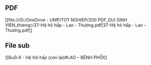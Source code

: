 ## PDF
[[file:///D:/OneDrive - UMP/TOT NGHIEP/200 PDF_GUI SINH VIEN_thienqc/37-Hệ hô hấp - Lao - Thương.pdf|37-Hệ hô hấp - Lao - Thương.pdf]]
## File sub
[[Buổi 6 - Hệ Hô hấp (còn lại)#LAO – BỆNH PHỔI]]